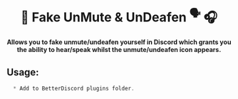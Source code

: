 <h1 align="center"> 🎤 Fake UnMute & UnDeafen <sup>🗣️</sup> 🎧 </h1>

<p align='center'>
  <b>Allows you to fake unmute/undeafen yourself in Discord which grants you the ability to hear/speak whilst the unmute/undeafen icon appears.</b><br>
</p>

##  Usage:
```js
  * Add to BetterDiscord plugins folder.
```

